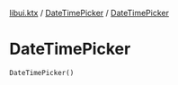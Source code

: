 [libui.ktx](../README.md) / [DateTimePicker](README.md) / [DateTimePicker](-date-time-picker.md)

# DateTimePicker

`DateTimePicker()`
